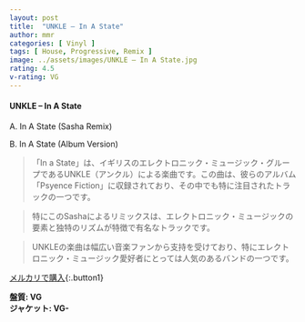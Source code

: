 ```yaml
---
layout: post
title:  "UNKLE – In A State"
author: mmr
categories: [ Vinyl ]
tags: [ House, Progressive, Remix ]
image: ../assets/images/UNKLE – In A State.jpg
rating: 4.5
v-rating: VG
---
```


#### UNKLE – In A State


A. In A State (Sasha Remix)

B. In A State (Album Version)


> 「In a State」は、イギリスのエレクトロニック・ミュージック・グループであるUNKLE（アンクル）による楽曲です。この曲は、彼らのアルバム「Psyence Fiction」に収録されており、その中でも特に注目されたトラックの一つです。

> 特にこのSashaによるリミックスは、エレクトロニック・ミュージックの要素と独特のリズムが特徴で有名なトラックです。

> UNKLEの楽曲は幅広い音楽ファンから支持を受けており、特にエレクトロニック・ミュージック愛好者にとっては人気のあるバンドの一つです。


[メルカリで購入](https://jp.mercari.com/item/m76870494810){:.button1}


<div class="mt-4 mb-4 d-flex align-items-center">
<strong class="mr-1">盤質: VG</strong>
</div>
<div class="mt-4 mb-4 d-flex align-items-center">
<strong class="mr-1">ジャケット: VG-</strong>
</div>